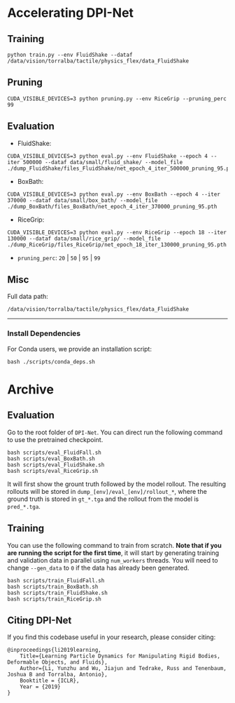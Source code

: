 # Accelerating DPI-Net

## Training
```
python train.py --env FluidShake --dataf /data/vision/torralba/tactile/physics_flex/data_FluidShake
```

## Pruning
```
CUDA_VISIBLE_DEVICES=3 python pruning.py --env RiceGrip --pruning_perc 99
```

## Evaluation
- FluidShake:
```
CUDA_VISIBLE_DEVICES=3 python eval.py --env FluidShake --epoch 4 --iter 500000 --dataf data/small/fluid_shake/ --model_file ./dump_FluidShake/files_FluidShake/net_epoch_4_iter_500000_pruning_95.pth
```

- BoxBath:
```
CUDA_VISIBLE_DEVICES=3 python eval.py --env BoxBath --epoch 4 --iter 370000 --dataf data/small/box_bath/ --model_file ./dump_BoxBath/files_BoxBath/net_epoch_4_iter_370000_pruning_95.pth
```

- RiceGrip:
```
CUDA_VISIBLE_DEVICES=3 python eval.py --env RiceGrip --epoch 18 --iter 130000 --dataf data/small/rice_grip/ --model_file ./dump_RiceGrip/files_RiceGrip/net_epoch_18_iter_130000_pruning_95.pth
```

- `pruning_perc`: `20` | `50` | `95` | `99`

## Misc 
Full data path:
```
/data/vision/torralba/tactile/physics_flex/data_FluidShake
```

---

### Install Dependencies
For Conda users, we provide an installation script:
```
bash ./scripts/conda_deps.sh
```
# Archive

## Evaluation

Go to the root folder of `DPI-Net`. You can direct run the following command to use the pretrained checkpoint.

    bash scripts/eval_FluidFall.sh
    bash scripts/eval_BoxBath.sh
    bash scripts/eval_FluidShake.sh
    bash scripts/eval_RiceGrip.sh

It will first show the grount truth followed by the model rollout. The resulting rollouts will be stored in `dump_[env]/eval_[env]/rollout_*`, where the ground truth is stored in `gt_*.tga` and the rollout from the model is `pred_*.tga`.


## Training

You can use the following command to train from scratch. **Note that if you are running the script for the first time**, it will start by generating training and validation data in parallel using `num_workers` threads. You will need to change `--gen_data` to `0` if the data has already been generated.

    bash scripts/train_FluidFall.sh
    bash scripts/train_BoxBath.sh
    bash scripts/train_FluidShake.sh
    bash scripts/train_RiceGrip.sh

## Citing DPI-Net

If you find this codebase useful in your research, please consider citing:

    @inproceedings{li2019learning,
        Title={Learning Particle Dynamics for Manipulating Rigid Bodies, Deformable Objects, and Fluids},
        Author={Li, Yunzhu and Wu, Jiajun and Tedrake, Russ and Tenenbaum, Joshua B and Torralba, Antonio},
        Booktitle = {ICLR},
        Year = {2019}
    }

